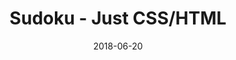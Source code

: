 ---
title: 'Sudoku - Just CSS/HTML'
description: 'Complete a sudoku puzzle without Javascript or server-side interaction.'
gametype: 'simple'
gameid: 10
date: 2018-06-20
tags: []
draft: false
type: 'games'
num19: [{'idx':1,'arr1':[1,2,3,4,5,6,7,8,9],'arr2':[1,2,3,4,5,6,7,8,9]},{'idx':2,'arr1':[1,2,3,4,5,6,7,8,9],'arr2':[1,2,3,4,5,6,7,8,9]},{'idx':3,'arr1':[1,2,3,4,5,6,7,8,9],'arr2':[1,2,3,4,5,6,7,8,9]},{'idx':4,'arr1':[1,2,3,4,5,6,7,8,9],'arr2':[1,2,3,4,5,6,7,8,9]},{'idx':5,'arr1':[1,2,3,4,5,6,7,8,9],'arr2':[1,2,3,4,5,6,7,8,9]},{'idx':6,'arr1':[1,2,3,4,5,6,7,8,9],'arr2':[1,2,3,4,5,6,7,8,9]},{'idx':7,'arr1':[1,2,3,4,5,6,7,8,9],'arr2':[1,2,3,4,5,6,7,8,9]},{'idx':8,'arr1':[1,2,3,4,5,6,7,8,9],'arr2':[1,2,3,4,5,6,7,8,9]},{'idx':9,'arr1':[1,2,3,4,5,6,7,8,9],'arr2':[1,2,3,4,5,6,7,8,9]}]
puzzle: [[0, 3, 0, 0, 0, 5, 0, 0, 8], [9, 0, 0, 0, 0, 0, 0, 0, 1], [1, 5, 4, 7, 0, 0, 0, 9, 0], [0, 1, 0, 0, 0, 9, 8, 0, 7], [5, 0, 0, 0, 1, 0, 0, 0, 0], [0, 2, 0, 0, 0, 7, 6, 0, 4], [8, 9, 5, 3, 0, 0, 0, 4, 0], [6, 0, 0, 0, 0, 0, 0, 0, 5], [0, 4, 0, 0, 0, 1, 0, 0, 6]]
layout: 'sudokucssstatic'
---